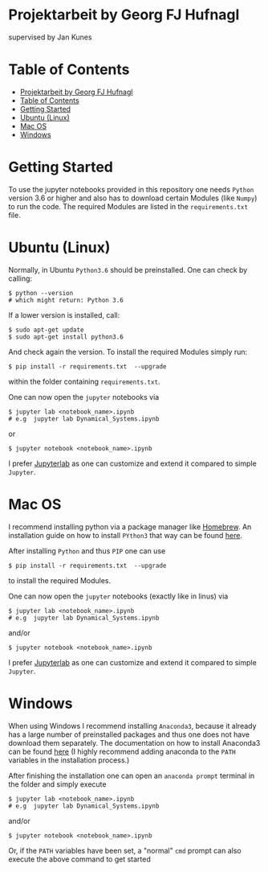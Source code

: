 # Projektarbeit by Georg FJ Hufnagl
supervised by Jan Kunes

# Table of Contents
- [Projektarbeit by Georg FJ Hufnagl](#projektarbeit-by-georg-fj-hufnagl)
- [Table of Contents](#table-of-contents)
- [Getting Started](#getting-started)
- [Ubuntu (Linux)](#ubuntu-linux)
- [Mac OS](#mac-os)
- [Windows](#windows)

# Getting Started
To use the jupyter notebooks provided in this repository one needs `Python` version 3.6 or higher and also has to download certain Modules (like `Numpy`) to run the code. The required Modules are listed in the `requirements.txt` file.

# Ubuntu (Linux)
Normally, in Ubuntu `Python3.6` should be preinstalled. One can check by calling:

    $ python --version
    # which might return: Python 3.6
If a lower version is installed, call:

    $ sudo apt-get update
    $ sudo apt-get install python3.6
And check again the version. To install the required Modules simply run:

    $ pip install -r requirements.txt  --upgrade
within the folder containing `requirements.txt`.

One can now open the `jupyter` notebooks via

    $ jupyter lab <notebook_name>.ipynb
    # e.g  jupyter lab Dynamical_Systems.ipynb
or

    $ jupyter notebook <notebook_name>.ipynb
I prefer [Jupyterlab](https://jupyterlab.readthedocs.io/en/stable/) as one can customize and extend it compared to simple `Jupyter`.

# Mac OS
I recommend installing python via a package manager like [Homebrew](https://brew.sh/). An installation guide on how to install `PYthon3` that way can be found [here](https://docs.python-guide.org/starting/install3/osx/).

After installing `Python` and thus `PIP` one can use

    $ pip install -r requirements.txt  --upgrade
to install the required Modules.

One can now open the `jupyter` notebooks (exactly like in linus) via

    $ jupyter lab <notebook_name>.ipynb
    # e.g  jupyter lab Dynamical_Systems.ipynb
and/or

    $ jupyter notebook <notebook_name>.ipynb
I prefer [Jupyterlab](https://jupyterlab.readthedocs.io/en/stable/) as one can customize and extend it compared to simple `Jupyter`.

# Windows
When using Windows I recommend installing `Anaconda3`, because it already has a large number of preinstalled packages and thus one does not have download them separately. The documentation on how to install Anaconda3 can be found [here](https://docs.anaconda.com/anaconda/install/windows/) (I highly recommend adding anaconda to the `PATH` variables in the installation process.)

After finishing the installation one can open an `anaconda prompt` terminal in the folder and simply execute

    $ jupyter lab <notebook_name>.ipynb
    # e.g  jupyter lab Dynamical_Systems.ipynb
and/or

    $ jupyter notebook <notebook_name>.ipynb

Or, if the `PATH` variables have been set, a "normal" `cmd` prompt can also execute the above command to get started
